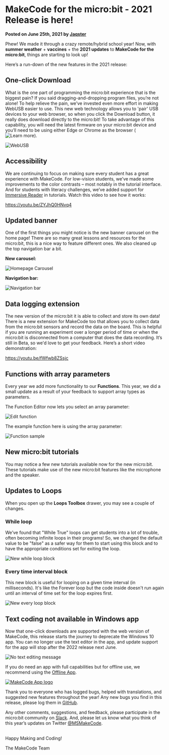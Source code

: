 # MakeCode for the micro:bit - 2021 Release is here!

**Posted on June 25th, 2021 by [Jaqster](https://github.com/jaqster)**

Phew! We made it through a crazy remote/hybrid school year! Now, with **summer weather** + **vaccines** + the **2021 updates** to **MakeCode for the micro:bit**, things are starting to look up!

Here’s a run-down of the new features in the 2021 release:

## One-click Download

What is the one part of programming the micro:bit experience that is the biggest pain? If you said dragging-and-dropping program files, you’re not alone! To help relieve the pain, we’ve invested even more effort in making WebUSB easier to use. This new web technology allows you to 'pair' USB devices to your web browser, so when you click the Download button, it really does download directly to the micro:bit! To take advantage of this capability, you will need the latest firmware on your micro:bit device and you’ll need to be using either Edge or Chrome as the browser (![Learn more](https://makecode.microbit.org/device/usb/webusb/troubleshoot)).

![WebUSB](/static/blog/microbit/2021-release/webusb.gif)

## Accessibility

We are continuing to focus on making sure every student has a great experience with MakeCode. For low-vision students, we’ve made some improvements to the color contrasts – most notably in the tutorial interface. And for students with literacy challenges, we’ve added support for [Immersive Reader](https://education.microsoft.com/en-us/resource/9b010288) in tutorials. Watch this video to see how it works:

https://youtu.be/ZYJhQ0HNvq4

## Updated banner

One of the first things you might notice is the new banner carousel on the home page! There are so many great lessons and resources for the micro:bit, this is a nice way to feature different ones. We also cleaned up the top navigation bar a bit.

**New carousel:**

![Homepage Carousel](/static/blog/microbit/2021-release/carousel.gif)

**Navigation bar:**

![Navigation bar](/static/blog/microbit/2021-release/navbar.png)

## Data logging extension

The new version of the micro:bit it is able to collect and store its own data! There is a new extension for MakeCode too that allows you to collect data from the micro:bit sensors and record the data on the board. This is helpful if you are running an experiment over a longer period of time or when the micro:bit is disconnected from a computer that does the data recording. It’s still in Beta, so we'd love to get your feedback.  Here’s a short video demonstration:

https://youtu.be/fWfwb8ZSsjc

## Functions with array parameters

Every year we add more functionality to our **Functions**. This year, we did a small update as a result of your feedback to support array types as parameters.

The Function Editor now lets you select an array parameter:

![Edit function](/static/blog/microbit/2021-release/edit-function.png)

The example function here is using the array parameter:

![Function sample](/static/blog/microbit/2021-release/function-sample.png)

## New micro:bit tutorials

You may notice a few new tutorials available now for the new micro:bit.  These tutorials make use of the new micro:bit features like the microphone and the speaker.

## Updates to Loops

When you open up the **Loops Toolbox** drawer, you may see a couple of changes.

### While loop

We’ve found that "While True" loops can get students into a lot of trouble, often becoming infinite loops in their programs! So, we changed the default value to be "false" as a safer way for them to start using this block and to have the appropriate conditions set for exiting the loop.

![New while loop block](/static/blog/microbit/2021-release/while.png)

### Every time interval block

This new block is useful for looping on a given time interval (in milliseconds). It's like the Forever loop but the code inside doesn't run again until an interval of time set for the loop expires first.

![New every loop block](/static/blog/microbit/2021-release/every.png)

## Text coding not available in Windows app

Now that one-click downloads are supported with the web version of MakeCode, this release starts the journey to deprecate the Windows 10 app. You can no longer use the text editor in the app, and update support for the app will stop after the 2022 release next June.

![No text editing message](/static/blog/microbit/2021-release/no-text-editing.png)

If you do need an app with full capabilities but for offline use, we recommend using the [Offline App](https://makecode.microbit.org/offline).

[![MakeCode App logo](/static/blog/microbit/2021-release/app-logo.png)](https://makecode.microbit.org/offline)

Thank you to everyone who has logged bugs, helped with translations, and suggested new features throughout the year! Any new bugs you find in this release, please log them in [GitHub](https://github.com/Microsoft/pxt-microbit/issues).

Any other comments, suggestions, and feedback, please participate in the micro:bit community on [Slack](https://tech.microbit.org/community/). And, please let us know what you think of this year’s updates on Twitter [@MSMakeCode](https://twitter.com/MSMakeCode).

<br/>
Happy Making and Coding!

The MakeCode Team
